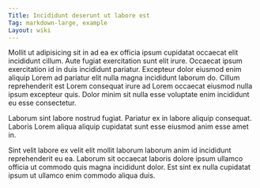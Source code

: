 ```yaml
---
Title: Incididunt deserunt ut labore est
Tag: markdown-large, example
Layout: wiki
---
```

Mollit ut adipisicing sit in ad ea ex officia ipsum cupidatat occaecat elit incididunt cillum. Aute fugiat exercitation sunt elit irure. Occaecat ipsum exercitation id in duis incididunt pariatur. Excepteur dolor eiusmod enim aliquip Lorem ad pariatur elit nulla magna incididunt laborum do. Cillum reprehenderit est Lorem consequat irure ad Lorem occaecat eiusmod nulla ipsum excepteur quis. Dolor minim sit nulla esse voluptate enim incididunt eu esse consectetur.

Laborum sint labore nostrud fugiat. Pariatur ex in labore aliquip consequat. Laboris Lorem aliqua aliquip cupidatat sunt esse eiusmod anim esse amet in.

Sint velit labore ex velit elit mollit laborum laborum anim id incididunt reprehenderit eu ea. Laborum sit occaecat laboris dolore ipsum ullamco officia ut commodo quis magna incididunt dolor. Est sint ex nulla cupidatat ipsum ut ullamco enim commodo aliqua duis.